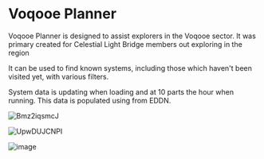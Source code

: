 # Voqooe Planner

Voqooe Planner is designed to assist explorers in the Voqooe sector.  It was primary created for Celestial Light Bridge members out exploring in the region

It can be used to find known systems, including those which haven't been visited yet, with various filters.

System data is updating when loading and at 10 parts the hour when running.  This data is populated using from EDDN.

![Bmz2iqsmcJ](https://github.com/WarmedxMints/VoqooePlanner/assets/26460336/85297292-6c29-4716-9873-660c84511064)


![UpwDUJCNPI](https://github.com/WarmedxMints/VoqooePlanner/assets/26460336/a1ed67d3-4ba0-4ac5-9104-3e1f9d60a925)

![image](https://github.com/WarmedxMints/VoqooePlanner/assets/26460336/49480d64-7152-41b4-9bbf-6c2beec30664)
